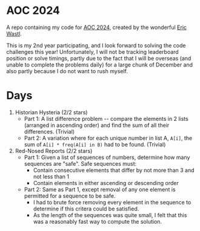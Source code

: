 # AOC 2024
A repo containing my code for [AOC 2024](https://adventofcode.com/2024/about), created by the wonderful [Eric Wastl](https://was.tl/).

This is my 2nd year participating, and I look forward to solving the code challenges this year! Unfortunately, I will not be tracking leaderboard position or solve timings, partly due to the fact that I will be overseas (and unable to complete the problems daily) for a large chunk of December and also partly because I do not want to rush myself.

# Days
1. Historian Hysteria (2/2 stars)
    * Part 1: A list difference problem -- compare the elements in 2 lists (arranged in ascending order) and find the sum of all their differences. (Trivial)
    * Part 2: A variation where for each unique number in list A, `A[i]`, the sum of `A[i] * freq(A[i] in B)` had to be found. (Trivial)
2. Red-Nosed Reports (2/2 stars)
    * Part 1: Given a list of sequences of numbers, determine how many sequences are "safe". Safe sequences must:
        * Contain consecutive elements that differ by not more than 3 and not less than 1
        * Contain elements in either ascending or descending order
    * Part 2: Same as Part 1, except removal of any one element is permitted for a sequence to be safe.
        * I had to brute force removing every element in the sequence to determine if this critera could be satisfied.
        * As the length of the sequences was quite small, I felt that this was a reasonably fast way to compute the solution.